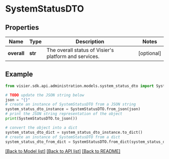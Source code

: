 # SystemStatusDTO


## Properties

Name | Type | Description | Notes
------------ | ------------- | ------------- | -------------
**overall** | **str** | The overall status of Visier&#39;s platform and services. | [optional] 

## Example

```python
from visier.sdk.api.administration.models.system_status_dto import SystemStatusDTO

# TODO update the JSON string below
json = "{}"
# create an instance of SystemStatusDTO from a JSON string
system_status_dto_instance = SystemStatusDTO.from_json(json)
# print the JSON string representation of the object
print(SystemStatusDTO.to_json())

# convert the object into a dict
system_status_dto_dict = system_status_dto_instance.to_dict()
# create an instance of SystemStatusDTO from a dict
system_status_dto_from_dict = SystemStatusDTO.from_dict(system_status_dto_dict)
```
[[Back to Model list]](../README.md#documentation-for-models) [[Back to API list]](../README.md#documentation-for-api-endpoints) [[Back to README]](../README.md)


